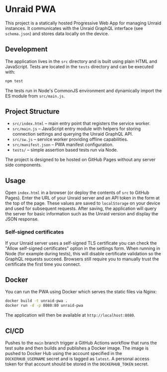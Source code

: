 # Unraid PWA

This project is a statically hosted Progressive Web App for managing Unraid instances.
It communicates with the Unraid GraphQL interface (see `schema.json`) and stores data locally on the device.

## Development

The application lives in the `src` directory and is built using plain HTML and JavaScript. Tests are located in the `tests` directory and can be executed with:

```bash
npm test
```

The tests run in Node's CommonJS environment and dynamically import the ES module
from `src/main.js`.

## Project Structure

- `src/index.html` – main entry point that registers the service worker.
- `src/main.js` – JavaScript entry module with helpers for storing connection settings and querying the Unraid GraphQL API.
- `src/sw.js` – service worker providing offline capabilities.
- `src/manifest.json` – PWA manifest configuration.
- `tests/` – simple assertion based tests run via Node.

The project is designed to be hosted on GitHub Pages without any server side components.

## Usage

Open `index.html` in a browser (or deploy the contents of `src` to GitHub Pages).
Enter the URL of your Unraid server and an API token in the form at the top of the page.
These values are saved to `localStorage` on your device and used for subsequent requests.
After saving, the application will query the server for basic information such as the Unraid version and display the JSON response.

### Self-signed certificates

If your Unraid server uses a self-signed TLS certificate you can check the
"Allow self-signed certificates" option in the settings form. When running in
Node (for example during tests), this will disable certificate validation so the
GraphQL requests succeed. Browsers still require you to manually trust the
certificate the first time you connect.

## Docker

You can run the PWA using Docker which serves the static files via Nginx:

```bash
docker build -t unraid-pwa .
docker run -d -p 8080:80 unraid-pwa
```

The application will then be available at `http://localhost:8080`.

## CI/CD

Pushes to the `main` branch trigger a GitHub Actions workflow that runs the test suite and then builds and publishes a Docker image. The image is pushed to Docker Hub using the account specified in the `DOCKERHUB_USERNAME` secret and is tagged as `latest`. A personal access token for that account should be stored in the `DOCKERHUB_TOKEN` secret.
